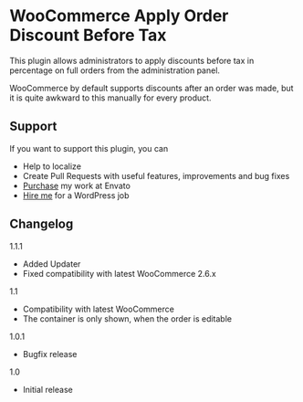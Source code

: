 # WooCommerce Apply Order Discount Before Tax

This plugin allows administrators to apply discounts before tax in percentage on full orders from the administration panel.

WooCommerce by default supports discounts after an order was made, but it is quite awkward to this manually for every product.

## Support

If you want to support this plugin, you can

* Help to localize
* Create Pull Requests with useful features, improvements and bug fixes
* [Purchase](http://codecanyon.net/user/scrobbleme/portfolio?ref=scrobbleme) my work at Envato
* [Hire me](http://blog.scrobble.me) for a WordPress job

## Changelog

1.1.1 

* Added Updater
* Fixed compatibility with latest WooCommerce 2.6.x

1.1

* Compatibility with latest WooCommerce
* The container is only shown, when the order is editable

1.0.1

* Bugfix release

1.0

* Initial release